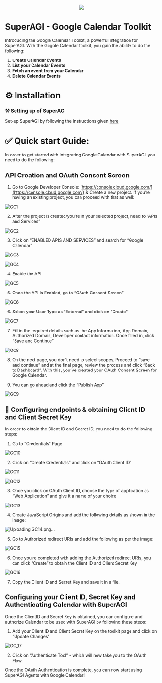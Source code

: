 <p align=center>
<a href=”https://superagi.co”><img src=https://superagi.co/wp-content/uploads/2023/05/SuperAGI_icon.png></a>
</p>

# SuperAGI - Google Calendar Toolkit

Introducing the Google Calendar Toolkit, a powerful integration for SuperAGI. With the Gogole Calendar toolkit, you gain the ability to do the following:

1. **Create Calendar Events**
2. **List your Calendar Events**
3. **Fetch an event from your Calendar**
4. **Delete Calendar Events**

# ⚙️ Installation

### ⚒️ Setting up of SuperAGI

Set-up SuperAGI by following the instructions given [here](https://github.com/TransformerOptimus/SuperAGI/blob/main/README.MD)

# ✅ Quick start Guide:

In order to get started with integrating Google Calendar with SuperAGI, you need to do the following:

## API Creation and OAuth Consent Screen

1. Go to Google Developer Console:
[https://console.cloud.google.com/](https://console.cloud.google.com/) & Create a new project. If you’re having an existing project, you can proceed with that as well:

![GC1](https://github.com/Phoenix2809/SuperAGI/assets/133874957/c486b2db-6cc5-46a9-8c74-59138a9ea95b)

2. After the project is created/you’re in your selected project, head to “APIs and Services”

![GC2](https://github.com/Phoenix2809/SuperAGI/assets/133874957/38a8f021-e319-406e-9622-2fb0dd94aef3)

3. Click on “ENABLED APIS AND SERVICES” and search for “Google Calendar”

![GC3](https://github.com/Phoenix2809/SuperAGI/assets/133874957/71df60bc-ce26-483c-ae3b-f3c042db26bb)

![GC4](https://github.com/Phoenix2809/SuperAGI/assets/133874957/162a27a0-35f9-41b9-ad2f-c564662c8e23)

4. Enable the API

![GC5](https://github.com/Phoenix2809/SuperAGI/assets/133874957/5bb7c785-500a-424f-ab58-5132b27c3015)

5. Once the API is Enabled, go to “OAuth Consent Screen” 

![GC6](https://github.com/Phoenix2809/SuperAGI/assets/133874957/568bc635-de35-42b9-9025-bd52ef755b43)

6. Select your User Type as “External” and click on "Create"

![GC7](https://github.com/Phoenix2809/SuperAGI/assets/133874957/8d29090b-8f9c-4e73-b0a3-b80456b6ae26)

7. Fill in the required details such as the App Information, App Domain, Authorized Domain, Developer contact information. Once filled in, click “Save and Continue” 

![GC8](https://github.com/Phoenix2809/SuperAGI/assets/133874957/bc6e3104-d462-4bb8-8c24-05d886d39310)

8. On the next page, you don’t need to select scopes. Proceed to “save and continue” and at the final page, review the process and click “Back to Dashboard”.  With this, you’ve created your OAuth Consent Screen for Google Calendar.
   
9. You can go ahead and click the “Publish App” 

![GC9](https://github.com/Phoenix2809/SuperAGI/assets/133874957/f8ca94ac-1286-4bc9-8fce-83e2f7d16903)

## 🔧 Configuring endpoints & obtaining Client ID and Client Secret Key

In order to obtain the Client ID and Secret ID, you need to do the following steps: 

1. Go to “Credentials” Page

![GC10](https://github.com/Phoenix2809/SuperAGI/assets/133874957/e9252906-5478-4a48-8a70-46b04cd20938)

2. Click on “Create Credentials” and click on “OAuth Client ID”

![GC11](https://github.com/Phoenix2809/SuperAGI/assets/133874957/a29389f7-11c5-441a-97e3-f2a5a10a98ce)

![GC12](https://github.com/Phoenix2809/SuperAGI/assets/133874957/84baecb6-c68c-4e10-8efb-430a2965db44)

3. Once you click on OAuth Client ID, choose the type of application as “Web Application” and give it a name of your choice

![GC13](https://github.com/Phoenix2809/SuperAGI/assets/133874957/5f1d83bd-f28a-4969-8e75-59582cf42a5b)

4. Create JavaScript Origins and add the following details as shown in the image: 

![Uploading GC14.png…]()

5. Go to Authorized redirect URIs and add the following as per the image: 

![GC15](https://github.com/Phoenix2809/SuperAGI/assets/133874957/9b262b0d-a8f7-4554-9ab2-a9ed7685750f)

6. Once you’re completed with adding the Authorized redirect URIs, you can click “Create” to obtain the Client ID and Client Secret Key

![GC16](https://github.com/Phoenix2809/SuperAGI/assets/133874957/be9a751d-6a62-44e5-abf7-d4cbcc8a85e6)

7. Copy the Client ID and Secret Key and save it in a file. 

## Configuring your Client ID, Secret Key and Authenticating Calendar with SuperAGI

Once the ClientID and Secret Key is obtained, you can configure and authorize Calendar to be used with SuperAGI by following these steps: 

1. Add your Client ID and Client Secret Key on the toolkit page and click on “Update Changes”

![GC_17](https://github.com/Phoenix2809/SuperAGI/assets/133874957/a56d7f03-7705-48f7-b215-8af0e79806e7)

2. Click on “Authenticate Tool” - which will now take you to the OAuth Flow. 

Once the OAuth Authentication is complete, you can now start using SuperAGI Agents with Google Calendar!
